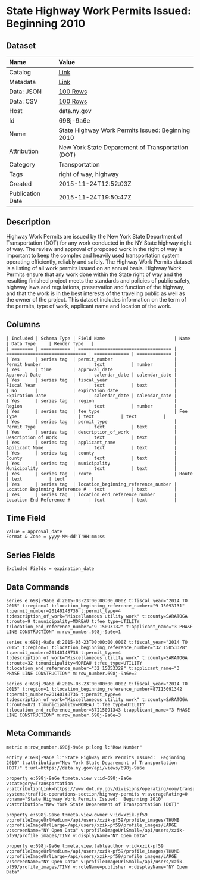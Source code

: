 # State Highway Work Permits Issued: Beginning 2010

## Dataset

| Name | Value |
| :--- | :---- |
| Catalog | [Link](https://catalog.data.gov/dataset/state-highway-work-permits-issued-beginning-2010) |
| Metadata | [Link](https://data.ny.gov/api/views/698j-9a6e) |
| Data: JSON | [100 Rows](https://data.ny.gov/api/views/698j-9a6e/rows.json?max_rows=100) |
| Data: CSV | [100 Rows](https://data.ny.gov/api/views/698j-9a6e/rows.csv?max_rows=100) |
| Host | data.ny.gov |
| Id | 698j-9a6e |
| Name | State Highway Work Permits Issued: Beginning 2010 |
| Attribution | New York State Deparement of Transportation (DOT) |
| Category | Transportation |
| Tags | right of way, highway |
| Created | 2015-11-24T12:52:03Z |
| Publication Date | 2015-11-24T19:50:47Z |

## Description

Highway Work Permits are issued by the New York State Department of Transportation (DOT) for any work conducted in the NY State highway right of way.  The review and approval of proposed work in the right of way is important to keep the complex and heavily used transportation system operating efficiently, reliably and safely.  The Highway Work Permits dataset is a listing of all work permits issued on an annual basis.  Highway Work Permits ensure that any work done within the State right of way and the resulting finished project meets the standards and policies of public safety, highway laws and regulations, preservation and function of the highway, and that the work is in the best interests of the traveling public as well as the owner of the project. This dataset includes information on the term of the permits, type of work, applicant name and location of the work.

## Columns

```ls
| Included | Schema Type | Field Name                          | Name                           | Data Type     | Render Type   |
| ======== | =========== | =================================== | ============================== | ============= | ============= |
| Yes      | series tag  | permit_number                       | Permit Number                  | text          | number        |
| Yes      | time        | approval_date                       | Approval Date                  | calendar_date | calendar_date |
| Yes      | series tag  | fiscal_year                         | Fiscal Year                    | text          | text          |
| No       |             | expiration_date                     | Expiration Date                | calendar_date | calendar_date |
| Yes      | series tag  | region                              | Region                         | text          | number        |
| Yes      | series tag  | fee_type                            | Fee Type                       | text          | text          |
| Yes      | series tag  | permit_type                         | Permit Type                    | text          | text          |
| Yes      | series tag  | description_of_work                 | Description of Work            | text          | text          |
| Yes      | series tag  | applicant_name                      | Applicant Name                 | text          | text          |
| Yes      | series tag  | county                              | County                         | text          | text          |
| Yes      | series tag  | municipality                        | Municipality                   | text          | text          |
| Yes      | series tag  | route                               | Route                          | text          | text          |
| Yes      | series tag  | location_beginning_reference_number | Location Beginning Reference # | text          | text          |
| Yes      | series tag  | location_end_reference_number       | Location End Reference #       | text          | text          |
```

## Time Field

```ls
Value = approval_date
Format & Zone = yyyy-MM-dd'T'HH:mm:ss
```

## Series Fields

```ls
Excluded Fields = expiration_date
```

## Data Commands

```ls
series e:698j-9a6e d:2015-03-23T00:00:00.000Z t:fiscal_year="2014 TO 2015" t:region=1 t:location_beginning_reference_number="9 15093131" t:permit_number=20140148736 t:permit_type=4 t:description_of_work="Miscellaneous utility work" t:county=SARATOGA t:route=9 t:municipality=MOREAU t:fee_type=UTILITY t:location_end_reference_number="9 15093132" t:applicant_name="3 PHASE LINE CONSTRUCTION" m:row_number.698j-9a6e=1

series e:698j-9a6e d:2015-03-23T00:00:00.000Z t:fiscal_year="2014 TO 2015" t:region=1 t:location_beginning_reference_number="32 15053328" t:permit_number=20140148736 t:permit_type=4 t:description_of_work="Miscellaneous utility work" t:county=SARATOGA t:route=32 t:municipality=MOREAU t:fee_type=UTILITY t:location_end_reference_number="32 15053329" t:applicant_name="3 PHASE LINE CONSTRUCTION" m:row_number.698j-9a6e=2

series e:698j-9a6e d:2015-03-23T00:00:00.000Z t:fiscal_year="2014 TO 2015" t:region=1 t:location_beginning_reference_number=87I15091342 t:permit_number=20140148736 t:permit_type=4 t:description_of_work="Miscellaneous utility work" t:county=SARATOGA t:route=87I t:municipality=MOREAU t:fee_type=UTILITY t:location_end_reference_number=87I15091343 t:applicant_name="3 PHASE LINE CONSTRUCTION" m:row_number.698j-9a6e=3
```

## Meta Commands

```ls
metric m:row_number.698j-9a6e p:long l:"Row Number"

entity e:698j-9a6e l:"State Highway Work Permits Issued:  Beginning 2010" t:attribution="New York State Deparement of Transportation (DOT)" t:url=https://data.ny.gov/api/views/698j-9a6e

property e:698j-9a6e t:meta.view v:id=698j-9a6e v:category=Transportation v:attributionLink=https://www.dot.ny.gov/divisions/operating/oom/transportation-systems/traffic-operations-section/highway-permits v:averageRating=0 v:name="State Highway Work Permits Issued:  Beginning 2010" v:attribution="New York State Deparement of Transportation (DOT)"

property e:698j-9a6e t:meta.view.owner v:id=xzik-pf59 v:profileImageUrlMedium=/api/users/xzik-pf59/profile_images/THUMB v:profileImageUrlLarge=/api/users/xzik-pf59/profile_images/LARGE v:screenName="NY Open Data" v:profileImageUrlSmall=/api/users/xzik-pf59/profile_images/TINY v:displayName="NY Open Data"

property e:698j-9a6e t:meta.view.tableauthor v:id=xzik-pf59 v:profileImageUrlMedium=/api/users/xzik-pf59/profile_images/THUMB v:profileImageUrlLarge=/api/users/xzik-pf59/profile_images/LARGE v:screenName="NY Open Data" v:profileImageUrlSmall=/api/users/xzik-pf59/profile_images/TINY v:roleName=publisher v:displayName="NY Open Data"
```